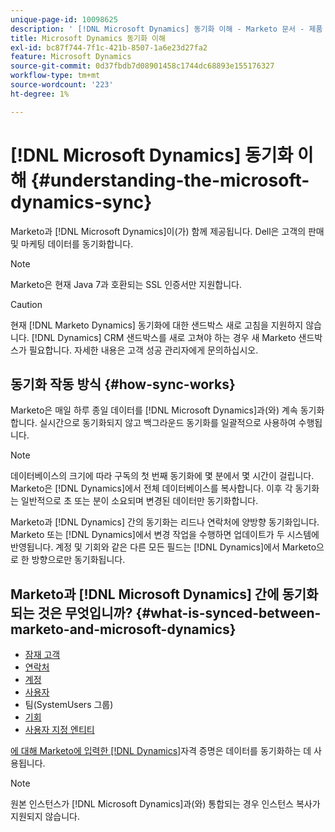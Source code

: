 ```yaml
---
unique-page-id: 10098625
description: ' [!DNL Microsoft Dynamics] 동기화 이해 - Marketo 문서 - 제품 설명서'
title: Microsoft Dynamics 동기화 이해
exl-id: bc87f744-7f1c-421b-8507-1a6e23d27fa2
feature: Microsoft Dynamics
source-git-commit: 0d37fbdb7d08901458c1744dc68893e155176327
workflow-type: tm+mt
source-wordcount: '223'
ht-degree: 1%

---
```


# [!DNL Microsoft Dynamics] 동기화 이해 {#understanding-the-microsoft-dynamics-sync}

Marketo과 [!DNL Microsoft Dynamics]이(가) 함께 제공됩니다. Dell은 고객의 판매 및 마케팅 데이터를 동기화합니다.

>[!NOTE]
>
>Marketo은 현재 Java 7과 호환되는 SSL 인증서만 지원합니다.

>[!CAUTION]
>
>현재 [!DNL Marketo Dynamics] 동기화에 대한 샌드박스 새로 고침을 지원하지 않습니다. [!DNL Dynamics] CRM 샌드박스를 새로 고쳐야 하는 경우 새 Marketo 샌드박스가 필요합니다. 자세한 내용은 고객 성공 관리자에게 문의하십시오.

## 동기화 작동 방식 {#how-sync-works}

Marketo은 매일 하루 종일 데이터를 [!DNL Microsoft Dynamics]과(와) 계속 동기화합니다. 실시간으로 동기화되지 않고 백그라운드 동기화를 일괄적으로 사용하여 수행됩니다.

>[!NOTE]
>
>데이터베이스의 크기에 따라 구독의 첫 번째 동기화에 몇 분에서 몇 시간이 걸립니다. Marketo은 [!DNL Dynamics]에서 전체 데이터베이스를 복사합니다. 이후 각 동기화는 일반적으로 초 또는 분이 소요되며 변경된 데이터만 동기화합니다.

Marketo과 [!DNL Dynamics] 간의 동기화는 리드나 연락처에 양방향 동기화입니다. Marketo 또는 [!DNL Dynamics]에서 변경 작업을 수행하면 업데이트가 두 시스템에 반영됩니다. 계정 및 기회와 같은 다른 모든 필드는 [!DNL Dynamics]에서 Marketo으로 한 방향으로만 동기화됩니다.

## Marketo과 [!DNL Microsoft Dynamics] 간에 동기화되는 것은 무엇입니까? {#what-is-synced-between-marketo-and-microsoft-dynamics}

* [잠재 고객](/help/marketo/product-docs/crm-sync/microsoft-dynamics-sync/microsoft-dynamics-sync-details/microsoft-dynamics-sync-lead-sync.md)
* [연락처](/help/marketo/product-docs/crm-sync/microsoft-dynamics-sync/microsoft-dynamics-sync-details/microsoft-dynamics-sync-contact-sync.md)
* [계정](/help/marketo/product-docs/crm-sync/microsoft-dynamics-sync/microsoft-dynamics-sync-details/microsoft-dynamics-sync-account-sync.md)
* [사용자](/help/marketo/product-docs/crm-sync/microsoft-dynamics-sync/microsoft-dynamics-sync-details/microsoft-dynamics-sync-user-sync.md)
* 팀(SystemUsers 그룹)
* [기회](/help/marketo/product-docs/crm-sync/microsoft-dynamics-sync/microsoft-dynamics-sync-details/microsoft-dynamics-sync-opportunity-sync.md)
* [사용자 지정 엔티티](/help/marketo/product-docs/crm-sync/microsoft-dynamics-sync/microsoft-dynamics-sync-details/enable-sync-for-a-custom-entity.md)

[에 대해 Marketo에 입력한  [!DNL Dynamics]](/help/marketo/product-docs/crm-sync/microsoft-dynamics-sync/sync-setup/microsoft-dynamics-365-with-ropc-connection/step-2-of-4-set-up.md)자격 증명은 데이터를 동기화하는 데 사용됩니다.

>[!NOTE]
>
>원본 인스턴스가 [!DNL Microsoft Dynamics]과(와) 통합되는 경우 인스턴스 복사가 지원되지 않습니다.
